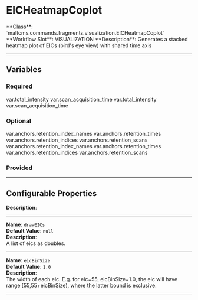 <h1>EICHeatmapCoplot</h1>
**Class**: `maltcms.commands.fragments.visualization.EICHeatmapCoplot`  
**Workflow Slot**: VISUALIZATION  
**Description**: Generates a stacked heatmap plot of EICs (bird's eye view) with shared time axis  

---

<h2>Variables</h2>
<h3>Required</h3>
	var.total_intensity
	var.scan_acquisition_time
	var.total_intensity
	var.scan_acquisition_time

<h3>Optional</h3>
	var.anchors.retention_index_names
	var.anchors.retention_times
	var.anchors.retention_indices
	var.anchors.retention_scans
	var.anchors.retention_index_names
	var.anchors.retention_times
	var.anchors.retention_indices
	var.anchors.retention_scans

<h3>Provided</h3>


---

<h2>Configurable Properties</h2>

**Description**:  
  

---

**Name**: `drawEICs`  
**Default Value**: `null`  
**Description**:  
A list of eics as doubles.  

---

**Name**: `eicBinSize`  
**Default Value**: `1.0`  
**Description**:  
The width of each eic. E.g. for eic=55, eicBinSize=1.0, the eic will have range [55,55+eicBinSize), where the latter bound is exclusive.  

---


